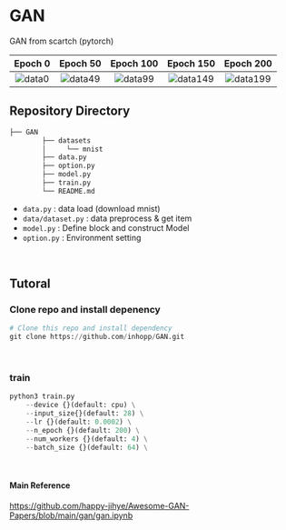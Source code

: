 # GAN
GAN from scartch (pytorch)

| Epoch 0 | Epoch 50 | Epoch 100 | Epoch 150 | Epoch 200 |
|:-:|:-:|:-:|:-:|:-:|
| ![data0](https://user-images.githubusercontent.com/96368476/215316520-03512d96-1d3b-4eae-b16a-30c7e042c5fc.png) | ![data49](https://user-images.githubusercontent.com/96368476/215316070-7c6587ba-85fb-40ee-8c26-f777ce02f87e.png) | ![data99](https://user-images.githubusercontent.com/96368476/215316071-b530d879-19bb-4fe0-bc9d-e963eb57bc96.png) | ![data149](https://user-images.githubusercontent.com/96368476/215316072-6c7be07b-9c12-4541-8bf2-a1ff6011ba18.png) | ![data199](https://user-images.githubusercontent.com/96368476/215316073-37175110-0f99-4793-a49e-23422cad5a86.png) |


## Repository Directory 

``` python 
├── GAN
        ├── datasets
        │     └── mnist
        ├── data.py
        ├── option.py
        ├── model.py
        ├── train.py
        └── README.md
```

- `data.py` : data load (download mnist)
- `data/dataset.py` : data preprocess & get item
- `model.py` : Define block and construct Model
- `option.py` : Environment setting

<br>


## Tutoral

### Clone repo and install depenency

``` python
# Clone this repo and install dependency
git clone https://github.com/inhopp/GAN.git
```

<br>


### train
``` python
python3 train.py
    --device {}(default: cpu) \
    --input_size{}(default: 28) \
    --lr {}(default: 0.0002) \
    --n_epoch {}(default: 200) \
    --num_workers {}(default: 4) \
    --batch_size {}(default: 64) \
```


<br>


#### Main Reference
https://github.com/happy-jihye/Awesome-GAN-Papers/blob/main/gan/gan.ipynb